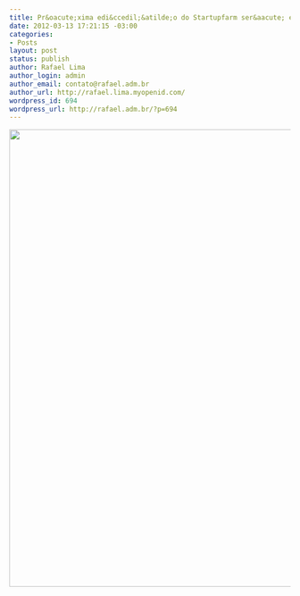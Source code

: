 ```yaml
---
title: Pr&oacute;xima edi&ccedil;&atilde;o do Startupfarm ser&aacute; em Bras&iacute;lia
date: 2012-03-13 17:21:15 -03:00
categories:
- Posts
layout: post
status: publish
author: Rafael Lima
author_login: admin
author_email: contato@rafael.adm.br
author_url: http://rafael.lima.myopenid.com/
wordpress_id: 694
wordpress_url: http://rafael.adm.br/?p=694
---
```


<a href="http://rafael.adm.br/wp-content/uploads/2012/03/2012.03.jpeg"><img src="http://rafael.adm.br/wp-content/uploads/2012/03/2012.03-706x1024.jpg" alt="" title="Startupfarm Bras&iacute;lia" width="565" height="819" class="aligncenter size-large wp-image-695" /></a>
